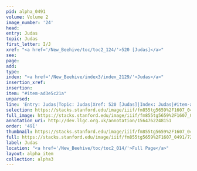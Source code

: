 ```yaml
---
pid: alpha_0491
volume: Volume 2
image_number: '24'
head: 
entry: Judas
topic: Judas
first_letter: I/J
xref: "<a href='/New_Beehive/toc/toc2_124/'>520 [Judas]</a>"
see: 
page: 
add: 
type: 
index: "<a href='/New_Beehive/index3/index_2129/'>Judas</a>"
insertion_xref: 
insertion: 
item: "#item-ad3e5c21a"
unparsed: 
line: 'Entry: Judas|Topic: Judas|Xref: 520 [Judas]|Index: Judas|#item-ad3e5c21a'
selection: https://stacks.stanford.edu/image/iiif/fm855tg5659%2F1607_0491/723,3853,2980,336/full/0/default.jpg
full_image: https://stacks.stanford.edu/image/iiif/fm855tg5659%2F1607_0491/full/full/0/default.jpg
annotation_uri: http://dev.llgc.org.uk/annotation/1564762248151
order: '491'
thumbnail: https://stacks.stanford.edu/image/iiif/fm855tg5659%2F1607_0491/723,3853,600,180/250,/0/default.jpg
full: https://stacks.stanford.edu/image/iiif/fm855tg5659%2F1607_0491/723,3853,2980,336/full/0/default.jpg
label: Judas
location: "<a href='/New_Beehive/toc/toc2_014/'>Full Page</a>"
layout: alpha_item
collection: alpha3
---
```

